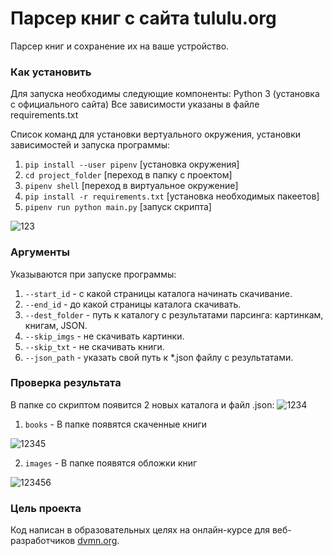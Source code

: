 # Парсер книг с сайта tululu.org

Парсер книг и сохранение их на ваше устройство.

### Как установить

Для запуска необходимы следующие компоненты:
Python 3 (установка с официального сайта)
Все зависимости указаны в файле requirements.txt

Список команд для установки вертуального окружения, установки зависимостей и запуска программы:
 1. `pip install --user pipenv` [установка окружения]
 2. `cd project_folder` [переход в папку с проектом]
 3. `pipenv shell` [переход в виртуальное окружение]
 4. `pip install -r requirements.txt` [установка необходимых пакеетов]
 5. `pipenv run python main.py` [запуск скрипта]

![123](https://user-images.githubusercontent.com/96285491/205923036-f234ac95-1fcf-4bc2-9a3b-a9409b280a27.png)


### Аргументы

Указываются при запуске программы:
1. `--start_id` - с какой страницы каталога начинать скачивание.
2. `--end_id` - до какой страницы каталога скачивать.
3. `--dest_folder` - путь к каталогу с результатами парсинга: картинкам, книгам, JSON.
4. `--skip_imgs` -  не скачивать картинки.
5. `--skip_txt` - не скачивать книги.
6. `--json_path` - указать свой путь к *.json файлу с результатами.

### Проверка результата

В папке со скриптом появится 2 новых каталога и файл .json:
![1234](https://user-images.githubusercontent.com/96285491/207607406-006848d3-2e8c-476b-8033-c5214304444f.png)

 1. `books` - В папке появятся скаченные книги

![12345](https://user-images.githubusercontent.com/96285491/205922889-6f28394b-3633-4c94-bef8-9e88459b291e.png)

 2. `images` - В папке появятся обложки книг

![123456](https://user-images.githubusercontent.com/96285491/205922937-bebd4d6d-050d-476f-ae52-b3f232aed54a.png)


### Цель проекта

Код написан в образовательных целях на онлайн-курсе для веб-разработчиков [dvmn.org](https://dvmn.org/).


